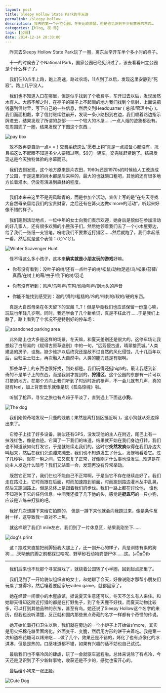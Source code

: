 ```yaml
---
layout: post
title: Sleepy Hollow State Park的半天游
permalink: /sleepy-hollow
description: 我去的第一个州立公园，冬天比较萧瑟，但是也见识到不少有意思的东西…
categories: [blog, 视·界]
tags: [公园]
date: 2014-12-14 20:30:00
---
```


　昨天去Sleepy Hollow State Park玩了一圈，离东兰辛开车半个多小时的样子。

　十一的时候去了个National Park，国家公园已经见识过了，该去看看州立公园是个什么样子了。

　我们仨10点半上路，跑上高速，路过农场，11点到了以后，发现这里安静到“死寂”。路上几乎没人。

　我们也不知道入口在哪里，但是似乎找到了个收费亭，车开过去以后，发现居然木有人。大惑不解之时，在亭子的架子上不起眼的地方我们找到个信封，上面说把钱塞到信封里，写下自己的一些信息，然后交到Headquarter ( 总部/管理中心 )。我们面面相觑，拿了信封继续往前开，发现一条小路拐到右边，我们顺着路边指示牌进去，结果发现了所谓的总部——一个较大的木屋……一点人烟的迹象都没有。在周围兜了一圈，结果发现了下图这个东西…

![pay box](http://lanternd.qiniudn.com/Pic4Post/sleepy-hollow/pay-box.jpg "Pay Box")

　敢不敢再更自助一点= =！交费系统这么“愿者上钩”真是一点戒备心都没有，况且搞这么不起眼不知道多少人要错过啊。\$9刀一辆车，交完钱赶紧跑了。结果发现这是今天独特体验的序幕而已。

　我们去到发现，这个地方原来是片农田，1960s还是1970s的时候给人工改造成了公园，于是这里的树木都是后来种的，最大的也就碗口粗吧，其他的还有很多地方长着灌木，仍没有演进到森林的程度。

------

　我们本来来这里不是兜风踏青的，而是参加个活动，宣传上写的是“在冬天寻找大自然母亲留给我们的宝贵财富，之后还有在篝火边做s'more的活动”，听起来好像不错的样子。

　我们跑到活动地点，一位中年的女士向我们表示欢迎，她身后是貌似在参加活动的好几家人，还有很多欢腾的小熊孩子们。然后她领着我们去了一个小木屋旁边，给了我们一张纸一支铅笔，吩咐我们不要靠近打猎区……然后就跑了，我们拿起纸一看，然后就是这个表情：(⊙▽⊙)。

![Winter Scavenger Hunt](http://lanternd.qiniudn.com/Pic4Post/sleepy-hollow/IMG_6502.jpg "Check List")

　怪不得这么多小孩子，这本来**确实就是小朋友玩的游戏**好嘛。

* 你有没有看到：没叶子的树/还有一点叶子的树/松鼠/动物足迹/鸟/松果/苔藓/真菌/在树上的莓/虫子/倒下的树/羽毛

* 你有没有听到：风声/鸟叫声/车鸣/动物叫声/割木头的声音

* 你能不能找到感受到：湿的/滑的/粗糙的/冷的/带刺的/软的/硬的东西。

　真是大自然母亲在冬天留下的宝藏 T_T！但是毕竟我们也应该保留一份童心嘛，玩玩也年轻几岁啊。同时，我还学会了几个新单词，真是不枉此行……于是我们上路了，路上看到了个状况不是特别好的停车场：

![abandoned parking area](http://lanternd.qiniudn.com/Pic4Post/sleepy-hollow/IMG_6457.jpg "Parking Lot")

　此外路上也大多是这样的场景，冬天嘛，和夏天差别还是很大的。这停车场让我想起了白居易的《赋得古原草送别》中的一句，“远芳侵古道，晴翠接荒城。”人类建造的房子，设施，缺少维护以后终究还是敌不过自然的风化侵蚀，几十几百年以后，尘归尘土归土，再次融入大自然中。人类的能力还是有限啊。

　那些单子上的东西也很好找，到处都是，我们玩得还挺high的。最让我感到新奇的不是单子上的东西，而是我刚才提到的，**狩猎区**。这个公园的东部有一片可以打猎的地方。在那个方向上我们听到了时远时近的枪声，不一会儿就有几声，真的挺有feel，加上背景音乐就像是玩《孤岛惊魂》啦。

　听腻了枪声，寻宝之旅也有点趋于平淡了，直到遇上下面这**小狗**。

![The dog](http://lanternd.qiniudn.com/Pic4Post/sleepy-hollow/IMG_6477.jpg "dog and deer skeleton")

　我们刚惊奇地发现一只鹿的残骸 ( 果然是离打猎区挺近啊 )，这小狗就从旁边蹿出来了。

　它脖子上挂了好多设备，貌似还有GPS，没发现他的主人在附近，尾巴上有一抹浅红色，像是血迹。它闻了一下我们的味道，结果就开始在我们身边打转。我们也不知道该如何打发它，于是就继续走我们的。这时它**突然发疯**似得在我们身边大叫起来，然后在我们旁边蹦来蹦去，我们也不知道发生了什么，发愣地看着它。过了几秒钟，就在一瞬之间，它又恢复了正常，好像刚才什么事也没发生…难道是在向主人发送什么暗号？我们又站着一会，发现再没有异常举动。

　既然它正常了，我们仨也不能自己不正常啊，于是当它不存在继续走好了。我们走在路沿上，它时而跟在后面，时而加速跑到前面，时而跑到路边灌木丛中乱晃，然后又跑回路上。但是总体上是跟着我们的步伐。我们一路上都在讨论他， 谁也不知道关于它的任何信息。中间我还摸了几下他的头，感觉是**挺乖巧**的一只小狗，应该是训练来打猎的吧。

　我好几次想蹲下来给它拍照的， 但是一蹲下来他就会向我跑过来，像是条件反射一样，这导致我一直对不上焦。

　就这样跟了我们1 mile左右，我们到了一片休息区，结果我刚坐下……

![dog's print](http://lanternd.qiniudn.com/Pic4Post/sleepy-hollow/IMG_6492.jpg "Dog's fingerprint")

　这丫跑过来直接把前脚搭我大腿上了，还一副开心的样子，真是训练有素的狗狗……天呐他的脚之前都踩过啥呢，野草砂石动物粪便尸体……这。(๑ŐдŐ)b

------

　我们后来也不玩那个寻宝游戏了，就绕着公园转了小半圈，回到起点那里了。

　我们见到了一开始貌似组织者的女士，和她聊了会天，好像说刚才那帮小朋友们玩累了觉得冷，然后嚷着要回家玩video game，就都回家了。

　她在经营一间很小的木屋旅馆，据说夏天生意还可以，冬天不怎么有人来住。和她聊天得知这附近打猎的都是在打野兔子，到了冬天鹿不好找，而夏天动物比较多，可以打到其他品种的东东，甚至有鸟。她还说了Sleepy Hollow这个名字的来历，但我也没听清楚，反正就和国内那些景点奇葩的名字一样都有个奇怪的传说。

　她开始忙着打扫卫生以后，我们就在旁边的一个小炉子上开始做s'more，其实是用火把棉花糖里面烤化，外面变干、变脆，然后用方形的饼干夹着吃。我是第一次知道棉花糖可以烤来吃……做了几个，效果还是不错的，烤化了也有点像化的冰淇淋，但是是热的。口感味道都不错，如果有兴趣的话不妨也自己试试。

　最后我们也不堪冷风的肆虐，玩了一会就驱车返程啦。总体来说除了有点冷，今天还是见识到了不少新鲜事物，收获还是不少的，感觉也蛮开心的。

　最后给小狗来一张正脸。

![Cute Dog](http://lanternd.qiniudn.com/Pic4Post/sleepy-hollow/IMG_6486.jpg "Cute One")

------